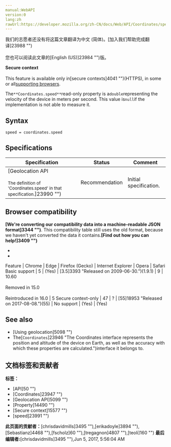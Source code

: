 ```yaml
---
manual:WebAPI
version:0
lang:zh
rawUrl:https://developer.mozilla.org/zh-CN/docs/Web/API/Coordinates/speed
---
```




<bdi>我们的志愿者还没有将这篇文章翻译为<bdi>中文 (简体)</bdi>。[加入我们帮助完成翻译]23988 "")<br></br>您也可以阅读此文章的[English (US)]23984 "")版。</bdi>






**Secure context**<br></br>This feature is available only in[secure contexts]4041 "")(HTTPS), in some or all[supporting browsers](%5096#Browser_compatibility "").





The`**Coordinates.speed**`read-only property is a`double`representing the velocity of the device in meters per second. This value is`null`if the implementation is not able to measure it.


## Syntax<a name="Syntax"></a>

```
speed = coordinates.speed

```

## Specifications<a name="Specifications"></a>
Specification | Status | Comment 
 ---  |  ---  |  ---  | 
[Geolocation API<br></br><small>The definition of &#39;Coordinates.speed&#39; in that specification.</small>]23990 "") | Recommendation | Initial specification. 


## Browser compatibility<a name="Browser_compatibility"></a>


**[We&#39;re converting our compatibility data into a machine-readable JSON format]3344 "")**. This compatibility table still uses the old format, because we haven&#39;t yet converted the data it contains.**[Find out how you can help!]3409 "")**


* 
* 
Feature | Chrome | Edge | Firefox (Gecko) | Internet Explorer | Opera | Safari 
Basic support | 5 | (Yes) | [3.5]3393 "Released on 2009-06-30.")(1.9.1) | 9 | 10.60<br></br>Removed in 15.0<br></br>Reintroduced in 16.0 | 5 
Secure context-only | 47 | ? | [55]18953 "Released on 2017-08-08.")(55) | No support | (Yes) | (Yes) 




## See also<a name="See_also"></a>

* [Using geolocation]5098 "")
* The[`Coordinates`]23946 "The Coordinates interface represents the position and altitude of the device on Earth, as well as the accuracy with which these properties are calculated.")interface it belongs to.



## 文档标签和贡献者
**标签：**
* [API]50 "")
* [Coordinates]23947 "")
* [Geolocation API]5099 "")
* [Property]14490 "")
* [Secure context]15577 "")
* [speed]23991 "")

**此页面的贡献者：**[chrisdavidmills]3495 ""),[erikadoyle]3894 ""),[Sebastianz]4468 ""),[fscholz]60 ""),[tregagnon]4807 ""),[teoli]160 "")
**最后编辑者:**[chrisdavidmills]3495 ""),<time>Jun 5, 2017, 5:56:04 AM</time>


